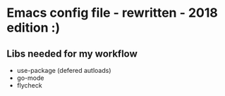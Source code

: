 # Emacs config file - rewritten - 2018 edition :)

## Libs needed for my workflow

- use-package (defered autloads)
- go-mode
- flycheck

